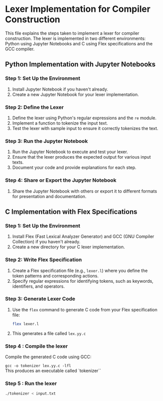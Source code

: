 # Lexer Implementation for Compiler Construction

This file explains the steps taken to implement a lexer for compiler construction. The lexer is implemented in two different environments: Python using Jupyter Notebooks and C using Flex specifications and the GCC compiler.

## Python Implementation with Jupyter Notebooks

### Step 1: Set Up the Environment

1. Install Jupyter Notebook if you haven't already.
2. Create a new Jupyter Notebook for your lexer implementation.

### Step 2: Define the Lexer

1. Define the lexer using Python's regular expressions and the `re` module.
2. Implement a function to tokenize the input text.
3. Test the lexer with sample input to ensure it correctly tokenizes the text.

### Step 3: Run the Jupyter Notebook

1. Run the Jupyter Notebook to execute and test your lexer.
2. Ensure that the lexer produces the expected output for various input texts.
3. Document your code and provide explanations for each step.

### Step 4: Share or Export the Jupyter Notebook

1. Share the Jupyter Notebook with others or export it to different formats for presentation and documentation.

## C Implementation with Flex Specifications

### Step 1: Set Up the Environment

1. Install Flex (Fast Lexical Analyzer Generator) and GCC (GNU Compiler Collection) if you haven't already.
2. Create a new directory for your C lexer implementation.

### Step 2: Write Flex Specification

1. Create a Flex specification file (e.g., `lexer.l`) where you define the token patterns and corresponding actions.
2. Specify regular expressions for identifying tokens, such as keywords, identifiers, and operators.

### Step 3: Generate Lexer Code

1. Use the `flex` command to generate C code from your Flex specification file:

   ```bash
   flex lexer.l

2. This generates a file called `lex.yy.c`

### Step 4 : Compile the lexer

Compile the generated C code using GCC:

`gcc -o tokenizer lex.yy.c -lfl`  
This produces an executable called `tokenizer``

### Step 5 : Run the lexer

   ```bash
   ./tokenizer < input.txt